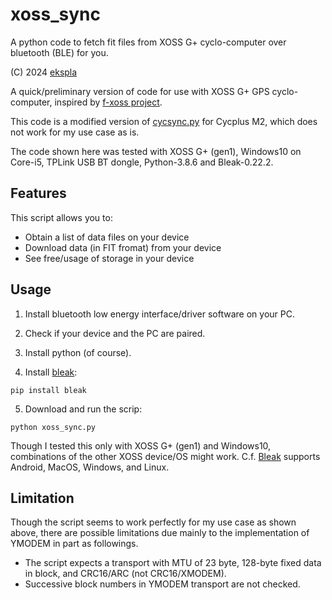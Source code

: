 # xoss_sync
A python code to fetch fit files from XOSS G+ cyclo-computer over bluetooth (BLE) for you.

(C) 2024 [ekspla](https://github.com/ekspla/xoss_sync)

A quick/preliminary version of code for use with XOSS G+ GPS cyclo-computer, inspired by [f-xoss project](https://github.com/DCNick3/f-xoss).

This code is a modified version of [cycsync.py](https://github.com/Kaiserdragon2/CycSync) for Cycplus M2, which does not work for my use case as is.

The code shown here was tested with XOSS G+ (gen1), Windows10 on Core-i5, TPLink USB BT dongle, Python-3.8.6 and Bleak-0.22.2.

## Features
This script allows you to:

- Obtain a list of data files on your device
- Download data (in FIT fromat) from your device
- See free/usage of storage in your device

## Usage
1. Install bluetooth low energy interface/driver software on your PC.

2. Check if your device and the PC are paired.

3. Install python (of course).

4. Install [bleak](https://pypi.org/project/bleak/):

```
pip install bleak
```

5. Download and run the scrip:

```
python xoss_sync.py
```

Though I tested this only with XOSS G+ (gen1) and Windows10, combinations of the other XOSS device/OS might work.
C.f. [Bleak](https://github.com/hbldh/bleak) supports Android, MacOS, Windows, and Linux.


## Limitation
Though the script seems to work perfectly for my use case as shown above, there are possible limitations due mainly to the implementation
of YMODEM in part as followings.

- The script expects a transport with MTU of 23 byte, 128-byte fixed data in block, and CRC16/ARC (not CRC16/XMODEM).
- Successive block numbers in YMODEM transport are not checked.
